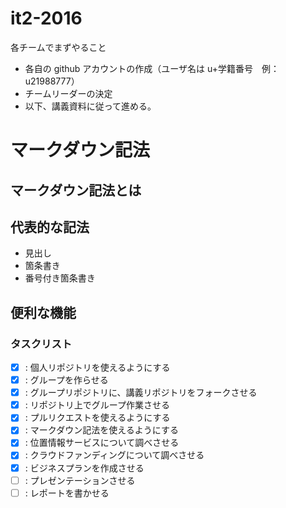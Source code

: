 # it2-2016

各チームでまずやること
* 各自の github アカウントの作成（ユーザ名は u+学籍番号　例：u21988777）
* チームリーダーの決定
* 以下、講義資料に従って進める。

# マークダウン記法

## マークダウン記法とは

## 代表的な記法
* 見出し
* 箇条書き
* 番号付き箇条書き

## 便利な機能

### タスクリスト
* [X] : 個人リポジトリを使えるようにする
* [X] : グループを作らせる
* [X] : グループリポジトリに、講義リポジトリをフォークさせる
* [X] : リポジトリ上でグループ作業させる
* [X] : プルリクエストを使えるようにする
* [X] : マークダウン記法を使えるようにする
* [X] : 位置情報サービスについて調べさせる
* [X] : クラウドファンディングについて調べさせる
* [X] : ビジネスプランを作成させる
* [ ] : プレゼンテーションさせる
* [ ] : レポートを書かせる
